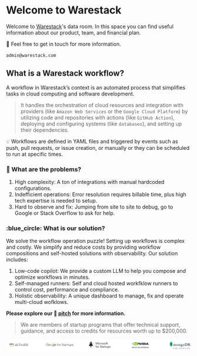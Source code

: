 # Welcome to Warestack

Welcome to <a href="https://www.warestack.com" target="_blank">Warestack</a>'s data room. In this space you can find useful information about our product, team, and financial plan.

:email: Feel free to get in touch for more information.
```
admin@warestack.com
```

## What is a Warestack workflow?

A workflow in Warestack’s context is an automated process that simplifies tasks in cloud computing and software development. 

> It handles the orchestration of cloud resources and integration with providers (like `Amazon Web Services` or the `Google Cloud Platform`) by utilizing code and repositories with actions (like `GitHub Action`), deploying and configuring systems (like `databases`), and setting up their dependencies.

:bulb: Workflows are defined in YAML files and triggered by events such as push, pull requests, or issue creation, or manually or they can be scheduled to run at specific times.

### :red_circle: What are the problems?

1. High complexity: A ton of integrations with manual hardcoded configurations.
2. Indefficient operations: Error resolution requires billable time, plus high tech expertise is needed to setup.
3. Hard to observe and fix: Jumping from site to site to debug, go to Google or Stack Overflow to ask for help.

### :blue_circle:  What is our solution?

We solve the workflow operation puzzle! Setting up workflows is complex and costly. We simplify and reduce costs by providing workflow compositions and self-hosted solutions with observability. Our solution includes:

1. Low-code copilot: We provide a custom LLM to help you compose and optimize workflows in minutes.
2. Self-managed runners: Self and cloud hosted workfklow runners to control cost, performance and compliance.
3. Holistic observability: A unique dashboard to manage, fix and operate multi-cloud wofklows.

**Please explore our :paperclip: [pitch](1_pitch.md) for more information.**

> We are members of startup programs that offer technical support, guidance, and access to credits for resources worth up to $200,000.

<img src="assets/images/group.svg" alt="Stelios" width="1250"/>

 